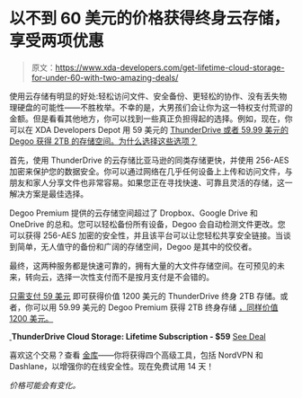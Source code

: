 # 以不到 60 美元的价格获得终身云存储，享受两项优惠

> 原文：<https://www.xda-developers.com/get-lifetime-cloud-storage-for-under-60-with-two-amazing-deals/>

使用云存储有明显的好处:轻松访问文件、安全备份、更轻松的协作、没有丢失物理硬盘的可能性——不胜枚举。不幸的是，大男孩们会让你为这一特权支付荒谬的金额。但是看看其他地方，你可以找到一些真正负担得起的选择。例如，现在，你可以在 XDA Developers Depot 用 59 美元的 [ThunderDrive 或者 59.99 美元的](https://depot.xda-developers.com/sales/thunderdrive-pro-2tb-lifetime-subscription?utm_source=xda-developers.com&utm_medium=referral&utm_campaign=thunderdrive-pro-2tb-lifetime-subscription&utm_term=scsf-334148&utm_content=a0x1P000004MSp6&scsonar=1) [Degoo 获得 2TB 的存储空间。为什么选择这些选项？](https://depot.xda-developers.com/sales/degoo-ultimate-2tb-backup-plan-lifetime-subscription?utm_source=xda-developers.com&utm_medium=referral&utm_campaign=degoo-ultimate-2tb-backup-plan-lifetime-subscription&utm_term=scsf-335211&utm_content=a0x1P000004MSp6&scsonar=1)

首先，使用 ThunderDrive 的云存储比亚马逊的同类存储更快，并使用 256-AES 加密来保护您的数据安全。你可以通过网络在几乎任何设备上上传和访问文件，与朋友和家人分享文件也非常容易。如果您正在寻找快速、可靠且灵活的存储，这一解决方案是最佳选择。

Degoo Premium 提供的云存储空间超过了 Dropbox、Google Drive 和 OneDrive 的总和。您可以轻松备份所有设备，Degoo 会自动检测文件更改。您可以获得 256-AES 加密的安全性，并且该平台可以让您轻松共享安全链接。当谈到简单，无人值守的备份和广阔的存储空间，Degoo 是其中的佼佼者。

最终，这两种服务都是快速可靠的，拥有大量的大文件存储空间。在可预见的未来，转向云，选择一次性支付而不是按月支付是不会错的。

[只需支付 59 美元](https://depot.xda-developers.com/sales/thunderdrive-pro-2tb-lifetime-subscription?utm_source=xda-developers.com&utm_medium=referral&utm_campaign=thunderdrive-pro-2tb-lifetime-subscription&utm_term=scsf-334148&utm_content=a0x1P000004MSp6&scsonar=1) 即可获得价值 1200 美元的 ThunderDrive 终身 2TB 存储。或者，你可以用 59.99 美元的 Degoo Premium 获得 2TB 终身存储 [，同样价值 1200 美元。](https://depot.xda-developers.com/sales/degoo-ultimate-2tb-backup-plan-lifetime-subscription?utm_source=xda-developers.com&utm_medium=referral&utm_campaign=degoo-ultimate-2tb-backup-plan-lifetime-subscription&utm_term=scsf-335211&utm_content=a0x1P000004MSp6&scsonar=1)

[ ](https://depot.xda-developers.com/sales/thunderdrive-pro-2tb-lifetime-subscription?utm_source=xda-developers.com&utm_medium=referral-cta&utm_campaign=thunderdrive-pro-2tb-lifetime-subscription&utm_term=scsf-334148&utm_content=a0x1P000004MSp6&scsonar=1)**ThunderDrive Cloud Storage: Lifetime Subscription - $59** [See Deal](https://depot.xda-developers.com/sales/thunderdrive-pro-2tb-lifetime-subscription?utm_source=xda-developers.com&utm_medium=referral-cta&utm_campaign=thunderdrive-pro-2tb-lifetime-subscription&utm_term=scsf-334148&utm_content=a0x1P000004MSp6&scsonar=1)

喜欢这个交易？查看 [金库](http://depot.xda-developers.com/sales/vault-the-online-security-cloud-14?utm_source=xda-developers.com&utm_medium=referral-subdeal&utm_campaign=vault)——你将获得四个高级工具，包括 NordVPN 和 Dashlane，以增强你的在线安全性。现在免费试用 14 天！

*价格可能会有变化。*